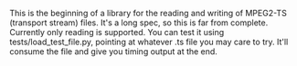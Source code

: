 This is the beginning of a library for the reading and writing of MPEG2-TS (transport stream) files. It's a long spec,
so this is far from complete. Currently only reading is supported. You can test it using tests/load_test_file.py,
pointing at whatever .ts file you may care to try. It'll consume the file and give you timing output at the end.
